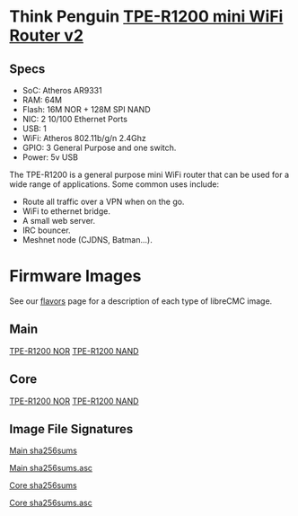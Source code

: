 # Think Penguin [TPE-R1200 mini WiFi Router v2](https://www.thinkpenguin.com/gnu-linux/free-software-wireless-n-mini-vpn-routerv2-tpe-r1200)

## Specs

* SoC: Atheros AR9331
* RAM: 64M
* Flash: 16M NOR + 128M SPI NAND
* NIC: 2 10/100 Ethernet Ports
* USB: 1
* WiFi: Atheros 802.11b/g/n 2.4Ghz
* GPIO: 3 General Purpose and one switch.
* Power: 5v USB

The TPE-R1200 is a general purpose mini WiFi router
that can be used for a wide range of applications. 
Some common uses include:

* Route all traffic over a VPN when on the go.
* WiFi to ethernet bridge.
* A small web server.
* IRC bouncer.
* Meshnet node (CJDNS, Batman...).


# Firmware Images

See our [flavors](https://librecmc.org/flavors.html) page for a description of each type of libreCMC image.

## Main

[TPE-R1200 NOR](https://librecmc.org/librecmc/downloads/snapshots/current/main/ar71xx/generic/librecmc-ar71xx-generic-tpe-r1200-squashfs-sysupgrade.bin)
[TPE-R1200 NAND](https://librecmc.org/librecmc/downloads/snapshots/current/main/ar71xx/nand/librecmc-ar71xx-generic-tpe-r1200-squashfs-sysupgrade.tar)


## Core

[TPE-R1200 NOR](https://librecmc.org/librecmc/downloads/snapshots/current/core/ar71xx/generic/librecmc-ar71xx-generic-tpe-r1200-squashfs-sysupgrade.bin)
[TPE-R1200 NAND](https://librecmc.org/librecmc/downloads/snapshots/current/core/ar71xx/nand/librecmc-ar71xx-generic-tpe-r1200-squashfs-sysupgrade.tar)


## Image File Signatures 

[Main sha256sums](https://librecmc.org/librecmc/downloads/snapshots/current/main/ar71xx/generic/sha256sums)

[Main sha256sums.asc](https://librecmc.org/librecmc/downloads/snapshots/current/main/ar71xx/generic/sha256sums.asc)


[Core sha256sums](https://librecmc.org/librecmc/downloads/snapshots/current/core/ar71xx/generic/sha256sums)

[Core sha256sums.asc](https://librecmc.org/librecmc/downloads/snapshots/current/core/ar71xx/generic/sha256sums.asc)

